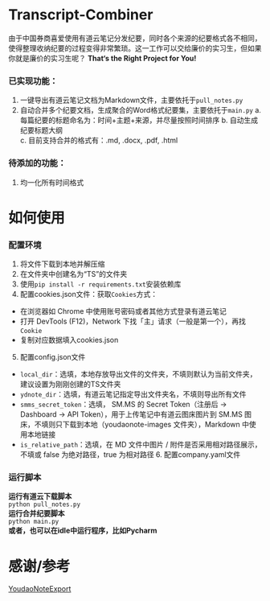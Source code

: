 # Transcript-Combiner
由于中国券商喜爱使用有道云笔记分发纪要，同时各个来源的纪要格式各不相同，使得整理收纳纪要的过程变得非常繁琐。这一工作可以交给廉价的实习生，但如果你就是廉价的实习生呢？
**That‘s the Right Project for You!**

### 已实现功能：
  1. 一键导出有道云笔记文档为Markdown文件，主要依托于``pull_notes.py``
  2. 自动合并多个纪要文档，生成聚合的Word格式纪要集，主要依托于``main.py``
    a. 每篇纪要的标题命名为：时间+主题+来源，并尽量按照时间排序
    b. 自动生成纪要标题大纲  
    c. 目前支持合并的格式有：.md, .docx, .pdf, .html

### 待添加的功能：
  1. 均一化所有时间格式

# 如何使用
### 配置环境
  1. 将文件下载到本地并解压缩
  2. 在文件夹中创建名为“TS”的文件夹
  3. 使用``pip install -r requirements.txt``安装依赖库
  4. 配置cookies.json文件：获取``Cookies``方式：  
  - 在浏览器如 Chrome 中使用账号密码或者其他方式登录有道云笔记  
  - 打开 DevTools (F12)，Network 下找「主」请求（一般是第一个），再找``Cookie``  
  - 复制对应数据填入cookies.json
  5. 配置config.json文件  
- ``local_dir``：选填，本地存放导出文件的文件夹，不填则默认为当前文件夹，建议设置为刚刚创建的TS文件夹  
- ``ydnote_dir``：选填，有道云笔记指定导出文件夹名，不填则导出所有文件  
- ``smms_secret_token``：选填， SM.MS 的 Secret Token（注册后 -> Dashboard -> API Token），用于上传笔记中有道云图床图片到 SM.MS 图床，不填则只下载到本地（youdaonote-images 文件夹），Markdown 中使用本地链接  
- ``is_relative_path``：选填，在 MD 文件中图片 / 附件是否采用相对路径展示，不填或 false 为绝对路径，true 为相对路径
  6. 配置company.yaml文件
  
### 运行脚本  
**运行有道云下载脚本**  
``python pull_notes.py``  
**运行合并纪要脚本**  
``python main.py``  
**或者，也可以在idle中运行程序，比如Pycharm**

# 感谢/参考  
[YoudaoNoteExport](https://github.com/DeppWang/youdaonote-pull)

